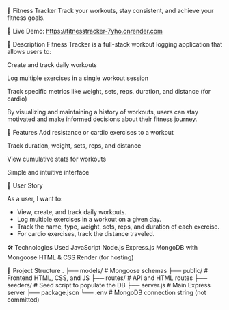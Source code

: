 💪 Fitness Tracker
Track your workouts, stay consistent, and achieve your fitness goals.

📍 Live Demo: https://fitnesstracker-7yho.onrender.com

📝 Description
Fitness Tracker is a full-stack workout logging application that allows users to:

Create and track daily workouts

Log multiple exercises in a single workout session

Track specific metrics like weight, sets, reps, duration, and distance (for cardio)

By visualizing and maintaining a history of workouts, users can stay motivated and make informed decisions about their fitness journey.

🚀 Features
Add resistance or cardio exercises to a workout

Track duration, weight, sets, reps, and distance

View cumulative stats for workouts

Simple and intuitive interface

📖 User Story

As a user, I want to:
- View, create, and track daily workouts.
- Log multiple exercises in a workout on a given day.
- Track the name, type, weight, sets, reps, and duration of each exercise.
- For cardio exercises, track the distance traveled.

🛠️ Technologies Used
JavaScript
Node.js
Express.js
MongoDB with Mongoose
HTML & CSS
Render (for hosting)

📂 Project Structure
.
├── models/          # Mongoose schemas
├── public/          # Frontend HTML, CSS, and JS
├── routes/          # API and HTML routes
├── seeders/         # Seed script to populate the DB
├── server.js        # Main Express server
├── package.json
└── .env             # MongoDB connection string (not committed)

